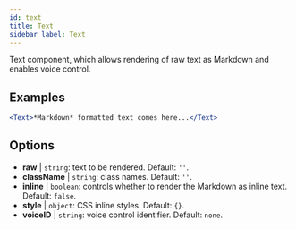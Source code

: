```yaml
---
id: text 
title: Text
sidebar_label: Text
---
```


Text component, which allows rendering of raw text as Markdown and enables voice control.

## Examples

```jsx live
<Text>*Markdown* formatted text comes here...</Text>
```



## Options

* __raw__ | `string`: text to be rendered. Default: `''`.
* __className__ | `string`: class names. Default: `''`.
* __inline__ | `boolean`: controls whether to render the Markdown as inline text. Default: `false`.
* __style__ | `object`: CSS inline styles. Default: `{}`.
* __voiceID__ | `string`: voice control identifier. Default: `none`.
